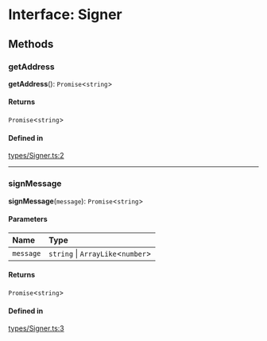 <!---->
# Interface: Signer

## Methods

### getAddress

**getAddress**(): `Promise`<`string`\>

#### Returns

`Promise`<`string`\>

#### Defined in

[types/Signer.ts:2](https://github.com/xmtp/xmtp-js/blob/36ff630/src/types/Signer.ts#L2)

___

### signMessage

**signMessage**(`message`): `Promise`<`string`\>

#### Parameters

| Name | Type |
| :------ | :------ |
| `message` | `string` \| `ArrayLike`<`number`\> |

#### Returns

`Promise`<`string`\>

#### Defined in

[types/Signer.ts:3](https://github.com/xmtp/xmtp-js/blob/36ff630/src/types/Signer.ts#L3)
